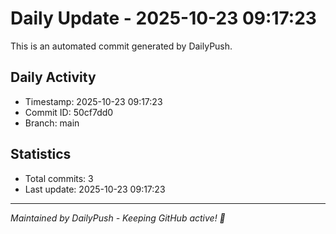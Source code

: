# Daily Update - 2025-10-23 09:17:23

This is an automated commit generated by DailyPush.

## Daily Activity
- Timestamp: 2025-10-23 09:17:23
- Commit ID: 50cf7dd0
- Branch: main

## Statistics
- Total commits: 3
- Last update: 2025-10-23 09:17:23

---
*Maintained by DailyPush - Keeping GitHub active! 🚀*
